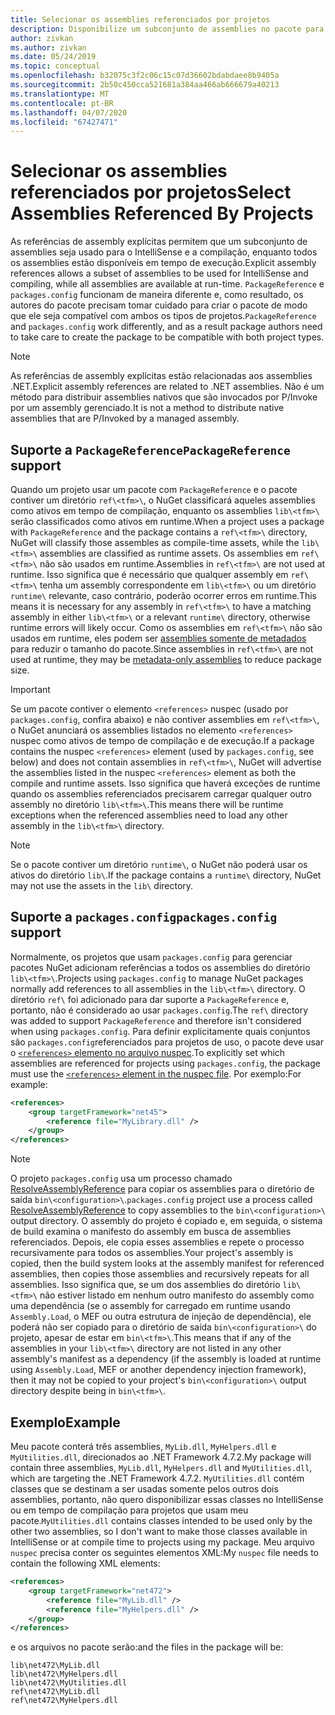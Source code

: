 ```yaml
---
title: Selecionar os assemblies referenciados por projetos
description: Disponibilize um subconjunto de assemblies no pacote para o compilador, enquanto todos os assemblies estão disponíveis em runtime.
author: zivkan
ms.author: zivkan
ms.date: 05/24/2019
ms.topic: conceptual
ms.openlocfilehash: b32075c3f2c06c15c07d36602bdabdaee8b9405a
ms.sourcegitcommit: 2b50c450cca521681a384aa466ab666679a40213
ms.translationtype: MT
ms.contentlocale: pt-BR
ms.lasthandoff: 04/07/2020
ms.locfileid: "67427471"
---
```

# <a name="select-assemblies-referenced-by-projects"></a><span data-ttu-id="12932-103">Selecionar os assemblies referenciados por projetos</span><span class="sxs-lookup"><span data-stu-id="12932-103">Select Assemblies Referenced By Projects</span></span>

<span data-ttu-id="12932-104">As referências de assembly explícitas permitem que um subconjunto de assemblies seja usado para o IntelliSense e a compilação, enquanto todos os assemblies estão disponíveis em tempo de execução.</span><span class="sxs-lookup"><span data-stu-id="12932-104">Explicit assembly references allows a subset of assemblies to be used for IntelliSense and compiling, while all assemblies are available at run-time.</span></span> <span data-ttu-id="12932-105">`PackageReference` e `packages.config` funcionam de maneira diferente e, como resultado, os autores do pacote precisam tomar cuidado para criar o pacote de modo que ele seja compatível com ambos os tipos de projetos.</span><span class="sxs-lookup"><span data-stu-id="12932-105">`PackageReference` and `packages.config` work differently, and as a result package authors need to take care to create the package to be compatible with both project types.</span></span>

> [!Note]
> <span data-ttu-id="12932-106">As referências de assembly explícitas estão relacionadas aos assemblies .NET.</span><span class="sxs-lookup"><span data-stu-id="12932-106">Explicit assembly references are related to .NET assemblies.</span></span> <span data-ttu-id="12932-107">Não é um método para distribuir assemblies nativos que são invocados por P/Invoke por um assembly gerenciado.</span><span class="sxs-lookup"><span data-stu-id="12932-107">It is not a method to distribute native assemblies that are P/Invoked by a managed assembly.</span></span>

## <a name="packagereference-support"></a><span data-ttu-id="12932-108">Suporte a `PackageReference`</span><span class="sxs-lookup"><span data-stu-id="12932-108">`PackageReference` support</span></span>

<span data-ttu-id="12932-109">Quando um projeto usar um pacote com `PackageReference` e o pacote contiver um diretório `ref\<tfm>\`, o NuGet classificará aqueles assemblies como ativos em tempo de compilação, enquanto os assemblies `lib\<tfm>\` serão classificados como ativos em runtime.</span><span class="sxs-lookup"><span data-stu-id="12932-109">When a project uses a package with `PackageReference` and the package contains a `ref\<tfm>\` directory, NuGet will classify those assembles as compile-time assets, while the `lib\<tfm>\` assemblies are classified as runtime assets.</span></span> <span data-ttu-id="12932-110">Os assemblies em `ref\<tfm>\` não são usados em runtime.</span><span class="sxs-lookup"><span data-stu-id="12932-110">Assemblies in `ref\<tfm>\` are not used at runtime.</span></span> <span data-ttu-id="12932-111">Isso significa que é necessário que qualquer assembly em `ref\<tfm>\` tenha um assembly correspondente em `lib\<tfm>\` ou um diretório `runtime\` relevante, caso contrário, poderão ocorrer erros em runtime.</span><span class="sxs-lookup"><span data-stu-id="12932-111">This means it is necessary for any assembly in `ref\<tfm>\` to have a matching assembly in either `lib\<tfm>\` or a relevant `runtime\` directory, otherwise runtime errors will likely occur.</span></span> <span data-ttu-id="12932-112">Como os assemblies em `ref\<tfm>\` não são usados em runtime, eles podem ser [assemblies somente de metadados](https://github.com/dotnet/roslyn/blob/master/docs/features/refout.md) para reduzir o tamanho do pacote.</span><span class="sxs-lookup"><span data-stu-id="12932-112">Since assemblies in `ref\<tfm>\` are not used at runtime, they may be [metadata-only assemblies](https://github.com/dotnet/roslyn/blob/master/docs/features/refout.md) to reduce package size.</span></span>

> [!Important]
> <span data-ttu-id="12932-113">Se um pacote contiver o elemento `<references>` nuspec (usado por `packages.config`, confira abaixo) e não contiver assemblies em `ref\<tfm>\`, o NuGet anunciará os assemblies listados no elemento `<references>` nuspec como ativos de tempo de compilação e de execução.</span><span class="sxs-lookup"><span data-stu-id="12932-113">If a package contains the nuspec `<references>` element (used by `packages.config`, see below) and does not contain assemblies in `ref\<tfm>\`, NuGet will advertise the assemblies listed in the nuspec `<references>` element as both the compile and runtime assets.</span></span> <span data-ttu-id="12932-114">Isso significa que haverá exceções de runtime quando os assemblies referenciados precisarem carregar qualquer outro assembly no diretório `lib\<tfm>\`.</span><span class="sxs-lookup"><span data-stu-id="12932-114">This means there will be runtime exceptions when the referenced assemblies need to load any other assembly in the `lib\<tfm>\` directory.</span></span>

> [!Note]
> <span data-ttu-id="12932-115">Se o pacote contiver um diretório `runtime\`, o NuGet não poderá usar os ativos do diretório `lib\`.</span><span class="sxs-lookup"><span data-stu-id="12932-115">If the package contains a `runtime\` directory, NuGet may not use the assets in the `lib\` directory.</span></span>

## <a name="packagesconfig-support"></a><span data-ttu-id="12932-116">Suporte a `packages.config`</span><span class="sxs-lookup"><span data-stu-id="12932-116">`packages.config` support</span></span>

<span data-ttu-id="12932-117">Normalmente, os projetos que usam `packages.config` para gerenciar pacotes NuGet adicionam referências a todos os assemblies do diretório `lib\<tfm>\`.</span><span class="sxs-lookup"><span data-stu-id="12932-117">Projects using `packages.config` to manage NuGet packages normally add references to all assemblies in the `lib\<tfm>\` directory.</span></span> <span data-ttu-id="12932-118">O diretório `ref\` foi adicionado para dar suporte a `PackageReference` e, portanto, não é considerado ao usar `packages.config`.</span><span class="sxs-lookup"><span data-stu-id="12932-118">The `ref\` directory was added to support `PackageReference` and therefore isn't considered when using `packages.config`.</span></span> <span data-ttu-id="12932-119">Para definir explicitamente quais conjuntos são `packages.config`referenciados para projetos de uso, o pacote deve usar o [ `<references>` elemento no arquivo nuspec](../reference/nuspec.md#explicit-assembly-references).</span><span class="sxs-lookup"><span data-stu-id="12932-119">To explicitly set which assemblies are referenced for projects using `packages.config`, the package must use the [`<references>` element in the nuspec file](../reference/nuspec.md#explicit-assembly-references).</span></span> <span data-ttu-id="12932-120">Por exemplo:</span><span class="sxs-lookup"><span data-stu-id="12932-120">For example:</span></span>

```xml
<references>
    <group targetFramework="net45">
        <reference file="MyLibrary.dll" />
    </group>
</references>
```

> [!Note]
> <span data-ttu-id="12932-121">O projeto `packages.config` usa um processo chamado [ResolveAssemblyReference](https://github.com/Microsoft/msbuild/blob/master/documentation/wiki/ResolveAssemblyReference.md) para copiar os assemblies para o diretório de saída `bin\<configuration>\`.</span><span class="sxs-lookup"><span data-stu-id="12932-121">`packages.config` project use a process called [ResolveAssemblyReference](https://github.com/Microsoft/msbuild/blob/master/documentation/wiki/ResolveAssemblyReference.md) to copy assemblies to the `bin\<configuration>\` output directory.</span></span> <span data-ttu-id="12932-122">O assembly do projeto é copiado e, em seguida, o sistema de build examina o manifesto do assembly em busca de assemblies referenciados. Depois, ele copia esses assemblies e repete o processo recursivamente para todos os assemblies.</span><span class="sxs-lookup"><span data-stu-id="12932-122">Your project's assembly is copied, then the build system looks at the assembly manifest for referenced assemblies, then copies those assemblies and recursively repeats for all assemblies.</span></span> <span data-ttu-id="12932-123">Isso significa que, se um dos assemblies do diretório `lib\<tfm>\` não estiver listado em nenhum outro manifesto do assembly como uma dependência (se o assembly for carregado em runtime usando `Assembly.Load`, o MEF ou outra estrutura de injeção de dependência), ele poderá não ser copiado para o diretório de saída `bin\<configuration>\` do projeto, apesar de estar em `bin\<tfm>\`.</span><span class="sxs-lookup"><span data-stu-id="12932-123">This means that if any of the assemblies in your `lib\<tfm>\` directory are not listed in any other assembly's manifest as a dependency (if the assembly is loaded at runtime using `Assembly.Load`, MEF or another dependency injection framework), then it may not be copied to your project's `bin\<configuration>\` output directory despite being in `bin\<tfm>\`.</span></span>

## <a name="example"></a><span data-ttu-id="12932-124">Exemplo</span><span class="sxs-lookup"><span data-stu-id="12932-124">Example</span></span>

<span data-ttu-id="12932-125">Meu pacote conterá três assemblies, `MyLib.dll`, `MyHelpers.dll` e `MyUtilities.dll`, direcionados ao .NET Framework 4.7.2.</span><span class="sxs-lookup"><span data-stu-id="12932-125">My package will contain three assemblies, `MyLib.dll`, `MyHelpers.dll` and `MyUtilities.dll`, which are targeting the .NET Framework 4.7.2.</span></span> <span data-ttu-id="12932-126">`MyUtilities.dll` contém classes que se destinam a ser usadas somente pelos outros dois assemblies, portanto, não quero disponibilizar essas classes no IntelliSense ou em tempo de compilação para projetos que usam meu pacote.</span><span class="sxs-lookup"><span data-stu-id="12932-126">`MyUtilities.dll` contains classes intended to be used only by the other two assemblies, so I don't want to make those classes available in IntelliSense or at compile time to projects using my package.</span></span> <span data-ttu-id="12932-127">Meu arquivo `nuspec` precisa conter os seguintes elementos XML:</span><span class="sxs-lookup"><span data-stu-id="12932-127">My `nuspec` file needs to contain the following XML elements:</span></span>

```xml
<references>
    <group targetFramework="net472">
        <reference file="MyLib.dll" />
        <reference file="MyHelpers.dll" />
    </group>
</references>
```

<span data-ttu-id="12932-128">e os arquivos no pacote serão:</span><span class="sxs-lookup"><span data-stu-id="12932-128">and the files in the package will be:</span></span>

```text
lib\net472\MyLib.dll
lib\net472\MyHelpers.dll
lib\net472\MyUtilities.dll
ref\net472\MyLib.dll
ref\net472\MyHelpers.dll
```
